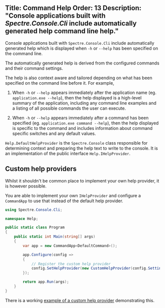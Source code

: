 Title: Command Help
Order: 13
Description: "Console applications built with *Spectre.Console.Cli* include automatically generated help command line help."
---

Console applications built with `Spectre.Console.Cli` include automatically generated help which is displayed when `-h` or `--help` has been specified on the command line.

The automatically generated help is derived from the configured commands and their command settings.

The help is also context aware and tailored depending on what has been specified on the command line before it. For example,

1. When `-h` or `--help` appears immediately after the application name (eg. `application.exe --help`), then the help displayed is a high-level summary of the application, including any command line examples and a listing of all possible commands the user can execute. 

2. When `-h` or `--help` appears immediately after a command has been specified (eg. `application.exe command --help`), then the help displayed is specific to the command and includes information about command specific switches and any default values. 

`Help.DefaultHelpProvider` is the `Spectre.Console` class responsible for determining context and preparing the help text to write to the console. It is an implementation of the public interface `Help.IHelpProvider`.

## Custom help providers

Whilst it shouldn't be common place to implement your own help provider, it is however possible. 

You are able to implement your own `IHelpProvider` and configure a `CommandApp` to use that instead of the default help provider. 

```csharp
using Spectre.Console.Cli;

namespace Help;

public static class Program
{
    public static int Main(string[] args)
    {
        var app = new CommandApp<DefaultCommand>();

        app.Configure(config =>
        {
            // Register the custom help provider
            config.SetHelpProvider(new CustomHelpProvider(config.Settings));
        });

        return app.Run(args);
    }
}
```

There is a working [example of a custom help provider](https://github.com/spectreconsole/spectre.console/tree/main/examples/Cli/Help) demonstrating this.

